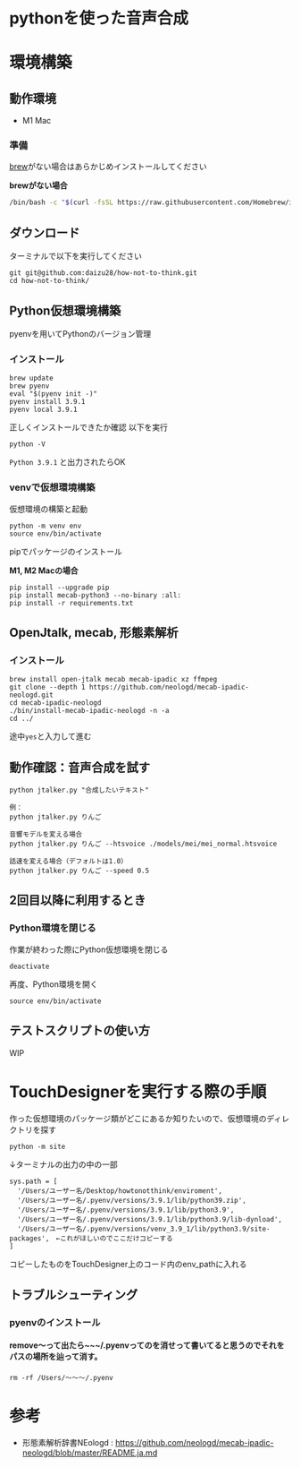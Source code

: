 # pythonを使った音声合成

# 環境構築

## 動作環境
- M1 Mac

### 準備
[brew](https://brew.sh/)がない場合はあらかじめインストールしてください

**brewがない場合**
```bash
/bin/bash -c "$(curl -fsSL https://raw.githubusercontent.com/Homebrew/install/HEAD/install.sh)"
```

## ダウンロード
ターミナルで以下を実行してください
```
git git@github.com:daizu28/how-not-to-think.git
cd how-not-to-think/
```

## Python仮想環境構築
pyenvを用いてPythonのバージョン管理

### インストール
```
brew update
brew pyenv
eval "$(pyenv init -)"
pyenv install 3.9.1
pyenv local 3.9.1
```

正しくインストールできたか確認
以下を実行

```
python -V
```
`Python 3.9.1` と出力されたらOK

### venvで仮想環境構築
仮想環境の構築と起動
```
python -m venv env
source env/bin/activate
```

pipでパッケージのインストール

**M1, M2 Macの場合**
```
pip install --upgrade pip
pip install mecab-python3 --no-binary :all:
pip install -r requirements.txt
```

## OpenJtalk, mecab, 形態素解析
### インストール
```
brew install open-jtalk mecab mecab-ipadic xz ffmpeg
git clone --depth 1 https://github.com/neologd/mecab-ipadic-neologd.git
cd mecab-ipadic-neologd
./bin/install-mecab-ipadic-neologd -n -a
cd ../
```
途中`yes`と入力して進む

## 動作確認：音声合成を試す
```
python jtalker.py "合成したいテキスト"

例：
python jtalker.py りんご

音響モデルを変える場合
python jtalker.py りんご --htsvoice ./models/mei/mei_normal.htsvoice

話速を変える場合（デフォルトは1.0）
python jtalker.py りんご --speed 0.5
```

## 2回目以降に利用するとき
### Python環境を閉じる
作業が終わった際にPython仮想環境を閉じる
```
deactivate
```

再度、Python環境を開く
```
source env/bin/activate
```

## テストスクリプトの使い方
WIP

# TouchDesignerを実行する際の手順

作った仮想環境のパッケージ類がどこにあるか知りたいので、仮想環境のディレクトリを探す
```
python -m site
```

↓ターミナルの出力の中の一部
```
sys.path = [
  '/Users/ユーザー名/Desktop/howtonotthink/enviroment',
  '/Users/ユーザー名/.pyenv/versions/3.9.1/lib/python39.zip',
  '/Users/ユーザー名/.pyenv/versions/3.9.1/lib/python3.9',
  '/Users/ユーザー名/.pyenv/versions/3.9.1/lib/python3.9/lib-dynload',
  '/Users/ユーザー名/.pyenv/versions/venv_3.9_1/lib/python3.9/site-packages',　←これがほしいのでここだけコピーする
]
```

コピーしたものをTouchDesigner上のコード内のenv_pathに入れる


## トラブルシューティング
### pyenvのインストール
#### remove〜って出たら~~~/.pyenvってのを消せって書いてると思うのでそれをパスの場所を辿って消す。
```
rm -rf /Users/〜〜〜/.pyenv
```

# 参考
- 形態素解析辞書NEologd : https://github.com/neologd/mecab-ipadic-neologd/blob/master/README.ja.md